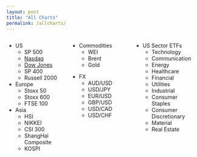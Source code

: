 ```yaml
---
layout: post
title: "All Charts"
permalink: /allcharts/
---
```


<style>
.column {
  float: left;
  width: 33.33%;
}

/* Clear floats after the columns */
.row:after {
  content: "";
  display: table;
  clear: both;
}
</style>


<div class="row">
  <div class="column">
    <ul>
        <li>US
            <ul>
                <li>SP 500</li>
                <li><a href ="/chartsPage/USIndex/CCMPIndex">Nasdaq</a></li>
                <li><a href ="/chartsPage/USIndex/INDUIndex">Dow Jones</a></li>
                <li>SP 400</li>
                <li>Russell 2000</li>
            </ul>
        </li>
        <li>Europe
            <ul>
                <li>Stoxx 50</li>
                <li>Stoxx 600</li>
                <li>FTSE 100</li>
            </ul>
        </li>
        <li>Asia
            <ul>
                <li>HSI</li>
                <li>NIKKEI</li>
                <li>CSI 300</li>
                <li>ShangHai Composite</li>
                <li>KOSPI</li>
            </ul>
        </li>
    </ul>
  </div>

  <div class="column">
    <ul>
        <li>Commodities
            <ul>
                <li>WEI</li>
                <li>Brent</li>
                <li>Gold</li>
            </ul>
        </li>
    </ul>
    <ul>
        <li>FX
            <ul>
                <li>AUD/USD</li>
                <li>USD/JPY</li>
                <li>EUR/USD</li>
                <li>GBP/USD</li>
                <li>USD/CAD</li>
                <li>USD/CHF</li>
            </ul>
        </li>
    </ul>

  </div>



  <div class="column">
  <ul>
        <li>US Sector ETFs
            <ul>
                <li>Technology</li>
                <li>Communication</li>
                <li>Energy</li>
                <li>Healthcare</li>
                <li>Financial</li>
                <li>Utilities</li>
                <li>Industrial</li>
                <li>Consumer Staples</li>
                <li>Consumer Discretionary</li>
                <li>Material</li>
                <li>Real Estate</li>
            </ul>
        </li>    
    </ul>
  </div>

</div>